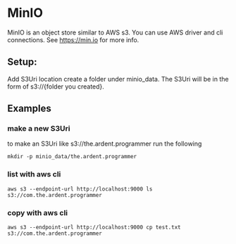# MinIO
MinIO is an object store similar to AWS s3. You can use AWS driver and cli connections. See https://min.io for more info.

## Setup:
Add S3Uri location create a folder under minio_data. The S3Uri will be in the form of s3://{folder you created}.


## Examples
### make a new S3Uri
to make an S3Uri like s3://the.ardent.programmer run the following

```
mkdir -p minio_data/the.ardent.programmer
```

### list with aws cli
```
aws s3 --endpoint-url http://localhost:9000 ls s3://com.the.ardent.programmer
```
### copy with aws cli
```
aws s3 --endpoint-url http://localhost:9000 cp test.txt s3://com.the.ardent.programmer
```


